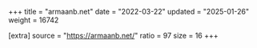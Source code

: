 +++
title = "armaanb.net"
date = "2022-03-22"
updated = "2025-01-26"
weight = 16742

[extra]
source = "https://armaanb.net/"
ratio = 97
size = 16
+++
